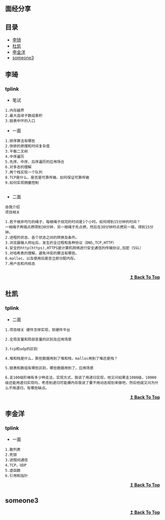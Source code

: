 ## 面经分享

## 目录
- [李琦](#李琦)
- [杜凯](#杜凯)
- [李金洋](#李金洋)
- [someone3](#someone3)


## 李琦

### tplink
* 笔试


```
1.内存越界
2.最大连续子数组乘积
3.链表中环的入口

```

* 一面


```
1.排序算法有哪些
2.快排的原理和时间复杂度
3.平衡二叉树
4.中序遍历
5.先序、中序、后序遍历的应用场合
6.对多态的理解
7.两个栈实现一个队列
8.TCP是什么，是否是可靠传输，如何保证可靠传输
9.如何实现拥塞控制


```

* 二面
```
自我介绍
项目相关

1.若干根非均匀的绳子，每根绳子烧完的时间是1个小时。如何得到15分钟的时间？
一根绳子两端点燃得到30分钟，另一根绳子先点燃，然后在30分钟时点燃另一端，得到15分钟。
2.进程的状态，各个状态之间的转换及条件。
3.浏览器输入网址后，发生的全过程和各种协议（DNS,TCP,HTTP）
4.安全的http(https),HTTPS是计算机网络进行安全通信的传输协议,加密（SSL）
5.对哈希表的理解，避免冲突的算法有哪些。
6.malloc，以及使用后是否立即分配内存。
7.用户态和内核态


```


<div align="right">
    <b><a href="#目录">↥ Back To Top</a></b>
</div>


## 杜凯

### tplink

* 二面

```
1.项目相关 硬件怎样实现，软硬件平台

2.全局变量和局部变量的区别及应用场景

3.tcp和udp的区别

4.堆和栈是什么，那些数据用到了堆和栈，malloc用到了堆还是栈？

5.链表和数组有哪些区别，哪些数据用到了，应用场景

6.走100级阶梯有多少种走法，实现方式，我说了用递归实现，他又问如果走1000级，10000级还能用递归实现吗，考虑到递归可能爆内存我说了要不用动态规划来做吧，然后他就又问为什么不用递归，有哪些缺点。
```


<div align="right">
    <b><a href="#目录">↥ Back To Top</a></b>
</div>



## 李金洋

### tplink

* 一面

```
1.散列表
2.死锁
3.进程间通信
4.TCP，UDP
5.虚函数
6.引用和指针

```


<div align="right">
    <b><a href="#目录">↥ Back To Top</a></b>
</div>


## someone3



<div align="right">
    <b><a href="#目录">↥ Back To Top</a></b>
</div>

